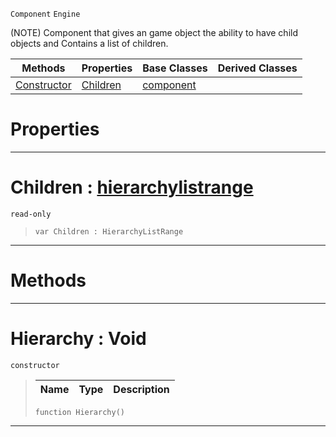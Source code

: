  `Component` `Engine`



(NOTE) Component that gives an game object the ability to have child objects and Contains a list of children.

|Methods|Properties|Base Classes|Derived Classes|
|---|---|---|---|
|[ Constructor](https://github.com/ZilchEngine/ZilchDocs/blob/master/code_reference/class_reference/hierarchy.md#hierarchy-void)|[ Children](https://github.com/ZilchEngine/ZilchDocs/blob/master/code_reference/class_reference/hierarchy.md#children-zilch-engine-doc)|[component](https://github.com/ZilchEngine/ZilchDocs/blob/master/code_reference/class_reference/component.md)| |


 #  Properties


---  
 #  Children : [hierarchylistrange](https://github.com/ZilchEngine/ZilchDocs/blob/master/code_reference/class_reference/hierarchylistrange.md)

 `read-only`

> 
> ``` lang=cpp, name=Nada
> var Children : HierarchyListRange


---  
 #  Methods


---  
 #  Hierarchy : Void

 `constructor`

> 
> |Name|Type|Description|
> |---|---|---|
> ``` lang=cpp, name=Nada
> function Hierarchy()
> ``` 


---  
 

 